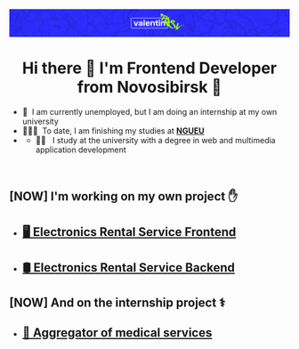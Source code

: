 <img src="./images/logo.png" alt="siberiacancode" align="center"/>

<h1 align="center">Hi there 👋 I'm Frontend Developer from Novosibirsk 🌇</h1>

- 💼 &nbsp;I am currently unemployed, but I am doing an internship at my own university
- 👨🏻‍🎓 &nbsp;To date, I am finishing my studies at **[NGUEU](https://nsuem.ru/index.php)**
- - 👨‍💻 &nbsp; I study at the university with a degree in web and multimedia application development

<br>

<h2 align="left">[NOW] I'm working on my own project ✋</h2>

- ## [🖥️ Electronics Rental Service Frontend ](https://github.com/vlnt-trsv/electronics-rental-service)
- ## [🛢️ Electronics Rental Service Backend](https://github.com/vlnt-trsv/electronics-rental-service-backend)

<h2 align="left">[NOW] And on the internship project ⚕️</h2>

- ## [🏥 Aggregator of medical services](https://github.com/sg12/plasticFront)

<br>
